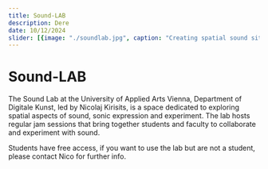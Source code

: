 ```yaml
---
title: Sound-LAB
description: Dere
date: 10/12/2024
slider: [{image: "./soundlab.jpg", caption: "Creating spatial sound situations"},]
---
```


# Sound-LAB
The Sound Lab at the University of Applied Arts Vienna, Department of Digitale Kunst, led by Nicolaj Kirisits, is a space dedicated to exploring spatial aspects of sound, sonic expression and experiment. The lab hosts regular jam sessions that bring together students and faculty to collaborate and experiment with sound. 

Students have free access, if you want to use the lab but are not a student, please contact Nico for further info.
